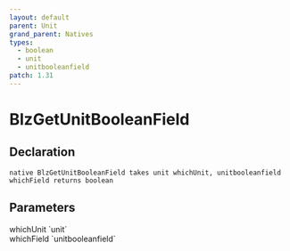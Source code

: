 ```yaml
---
layout: default
parent: Unit
grand_parent: Natives
types:
  - boolean
  - unit
  - unitbooleanfield
patch: 1.31
---
```


# BlzGetUnitBooleanField

## Declaration

```
native BlzGetUnitBooleanField takes unit whichUnit, unitbooleanfield whichField returns boolean
```

## Parameters
<dl>
  <dt>whichUnit `unit`</dt>
  <dd></dd>

  <dt>whichField `unitbooleanfield`</dt>
  <dd></dd>
</dl>